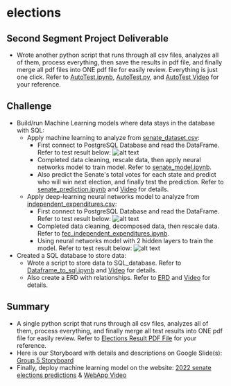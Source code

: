 # elections
## Second Segment Project Deliverable
- Wrote another python script that runs through all csv files, analyzes all of them, process everything, then save the results in pdf file, and finally merge all pdf files into ONE pdf file for easily review. Everything is just one click. Refer to [AutoTest.ipynb](../hiep/AutoTest.ipynb), [AutoTest.py](../hiep/AutoTest.py), and [AutoTest Video](../hiep/AutoTest.m4v) for your reference.

## Challenge
- Build/run Machine Learning models where data stays in the database with SQL:
  - Apply machine learning to analyze from [senate_dataset.csv](../hiep/Resources/senate_dataset.csv):
    - First connect to PostgreSQL Database and read the DataFrame. Refer to test result below:
  ![alt text](../hiep/senate_from_SQL.png)
    - Completed data cleaning, rescale data, then apply neural networks model to train model. Refer to [senate_model.ipynb](../hiep/senate_model.ipynb).
    - Also predict the Senate's total votes for each state and predict who will win next election, and finally test the prediction. Refer to [senate_prediction.ipynb](../hiep/Senate_prediction.ipynb) and [Video](../hiep/Senate_Prediction.m4v) for details.
  - Apply deep-learning neural networks model to analyze from [independent_expenditures.csv](../hiep/Resources/independent_expenditures_2004-2020.csv.zip):
    - First connect to PostgreSQL Database and read the DataFrame. Refer to test result below:
  ![alt text](../hiep/fec_independent_expenditures_from_SQL.png)
    - Completed data cleaning, decomposed data, then rescale data. Refer to [fec_independent_expenditures.ipynb](../hiep/fec_independent_expenditures_model.ipynb).
    - Using neural networks model with 2 hidden layers to train the model. Refer to test result below:
  ![alt text](../hiep/independent_expenditures_2020.png)
- Created a SQL database to store data:
  - Wrote a script to store data to SQL_database. Refer to [Dataframe_to_sql.ipynb](../hiep/Dataframe_to_sql.ipynb) and [Video](../hiep/SQL_database.m4v) for details.
  - Also create a ERD with relationships. Refer to [ERD](../hiep/ERD.png) and [Video](../hiep/SQL_ERD.m4v) for details.
 
## Summary
- A single python script that runs through all csv files, analyzes all of them, process everything, and finally merge all test results into ONE pdf file for easily review. Refer to [Elections Result PDF File](../hiep/Results_Elections.pdf) for your reference.
- Here is our Storyboard with details and descriptions on Google Slide(s): [Group 5 Storyboard](https://docs.google.com/presentation/d/1E93kYEQFJNGIZQmk9z00w1K3CHVzehhQ3yrYlhuCUcg/edit?ts=60823a15#slide=id.gd441bd4197_0_6)
- Finally, deploy machine learning model on the website: [2022 senate elections predictions](https://predictsenate.anvil.app/) & [WebApp Video](../hiep/WebApp.m4v)
